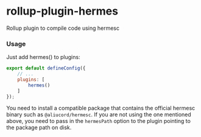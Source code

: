 # rollup-plugin-hermes
Rollup plugin to compile code using hermesc

### Usage
Just add hermes() to plugins:
```js
export default defineConfig({
    // ...
    plugins: [
        hermes()
    ]
});
```

You need to install a compatible package that contains the official hermesc binary such as `@aliucord/hermesc`.
If you are not using the one mentioned above, you need to pass in the `hermesPath` option to the plugin pointing to the package path on disk.

